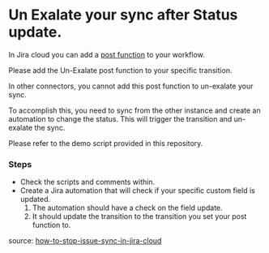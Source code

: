 # Un Exalate your sync after Status update.


In Jira cloud you can add a [post function](https://support.atlassian.com/jira-cloud-administration/docs/configure-advanced-issue-workflows/#Post-functions) to your workflow.


Please add the Un-Exalate post function to your specific transition.

In other connectors, you cannot add this post function to un-exalate your sync.

To accomplish this, you need to sync from the other instance and create an automation to change the status. This will trigger the transition and un-exalate the sync.

Please refer to the demo script provided in this repository.


### Steps

* Check the scripts and comments within.
* Create a Jira automation that will check if your specific custom field is updated.
  1. The automation should have a check on the field update.
  2. It should update the transition to the transition you set your post function to.


source: [how-to-stop-issue-sync-in-jira-cloud](https://docs.exalate.com/docs/how-to-stop-issue-sync-in-jira-cloud)
